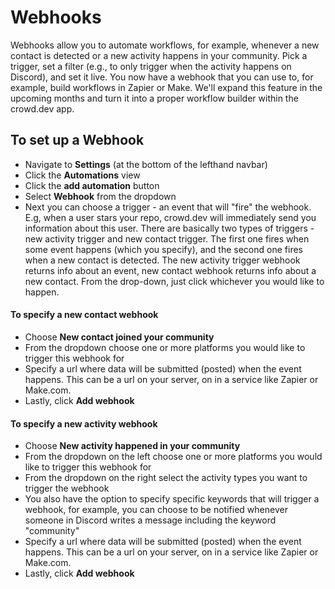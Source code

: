 # Webhooks

Webhooks allow you to automate workflows, for example, whenever a new contact is detected or a new activity happens in your community. Pick a trigger, set a filter (e.g., to only trigger when the activity happens on Discord), and set it live. You now have a webhook that you can use to, for example, build workflows in Zapier or Make. We'll expand this feature in the upcoming months and turn it into a proper workflow builder within the crowd.dev app.

## To set up a Webhook

* Navigate to **Settings** (at the bottom of the lefthand navbar)
* Click the **Automations** view
* Click the **add automation** button
* Select **Webhook** from the dropdown
* Next you can choose a trigger - an event that will "fire" the webhook. E.g, when a user stars your repo, crowd.dev will immediately send you information about this user. There are basically two types of triggers - new activity trigger and new contact trigger. The first one fires when some event happens (which you specify), and the second one fires when a new contact is detected. The new activity trigger webhook returns info about an event, new contact webhook returns info about a new contact. From the drop-down, just click whichever you would like to happen.

#### To specify a new contact webhook

* Choose **New contact joined your community**
* From the dropdown choose one or more platforms you would like to trigger this webhook for
* Specify a url where data will be submitted (posted) when the event happens. This can be a url on your server, on in a service like Zapier or Make.com.
* Lastly, click **Add webhook**

#### To specify a new activity webhook

* Choose **New activity happened in your community**
* From the dropdown on the left choose one or more platforms you would like to trigger this webhook for
* From the dropdown on the right select the activity types you want to trigger the webhook
* You also have the option to specify specific keywords that will trigger a webhook, for example, you can choose to be notified whenever someone in Discord writes a message including the keyword "community"
* Specify a url where data will be submitted (posted) when the event happens. This can be a url on your server, on in a service like Zapier or Make.com.
* Lastly, click **Add webhook**
